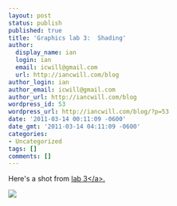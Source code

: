 ```yaml
---
layout: post
status: publish
published: true
title: 'Graphics lab 3:  Shading'
author:
  display_name: ian
  login: ian
  email: icwill@gmail.com
  url: http://iancwill.com/blog
author_login: ian
author_email: icwill@gmail.com
author_url: http://iancwill.com/blog
wordpress_id: 53
wordpress_url: http://iancwill.com/blog/?p=53
date: '2011-03-14 00:11:09 -0600'
date_gmt: '2011-03-14 04:11:09 -0600'
categories:
- Uncategorized
tags: []
comments: []
---
```

<p>Here's a shot from <a href="..&#47;graphics2&#47;assign3.html">lab 3<&#47;a>.</p>
<p><img src="..&#47;graphics2&#47;bishop-blue-light.png"&#47;></p>
